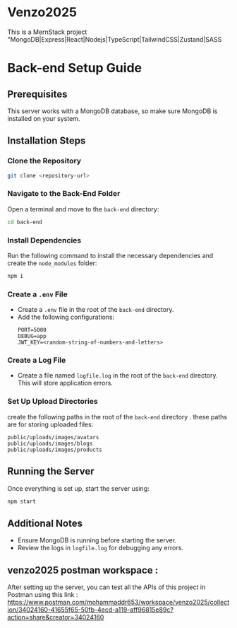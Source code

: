 # Venzo2025
This is a MernStack project "MongoDB|Express|React|Nodejs|TypeScript|TailwindCSS|Zustand|SASS

# Back-end Setup Guide

## Prerequisites
This server works with a MongoDB database, so make sure MongoDB is installed on your system.

## Installation Steps

### Clone the Repository
```sh
git clone <repository-url>
```

### Navigate to the Back-End Folder
Open a terminal and move to the `back-end` directory:
```sh
cd back-end
```

### Install Dependencies
Run the following command to install the necessary dependencies and create the `node_modules` folder:
```sh
npm i
```

### Create a `.env` File
- Create a `.env` file in the root of the `back-end` directory.
- Add the following configurations:
  ```env
  PORT=5000
  DEBUG=app
  JWT_KEY=<random-string-of-numbers-and-letters>
  ```

### Create a Log File
- Create a file named `logfile.log` in the root of the `back-end` directory. This will store application errors.

### Set Up Upload Directories
create the following paths in the root of the `back-end` directory . these paths are for storing uploaded files:
```
public/uploads/images/avatars
public/uploads/images/blogs
public/uploads/images/products
```

## Running the Server
Once everything is set up, start the server using:
```sh
npm start
```

## Additional Notes
- Ensure MongoDB is running before starting the server.
- Review the logs in `logfile.log` for debugging any errors.

## venzo2025 postman workspace :
After setting up the server, you can test all the APIs of this project in Postman using this link :
https://www.postman.com/mohammaddr653/workspace/venzo2025/collection/34024160-41655f65-50fb-4ecd-a119-aff96815e89c?action=share&creator=34024160
